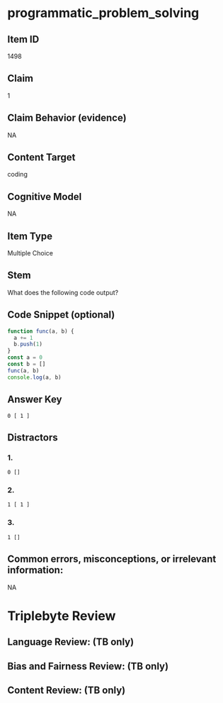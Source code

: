 # programmatic_problem_solving

## Item ID
1498

## Claim
1

## Claim Behavior (evidence)
NA

## Content Target
coding

## Cognitive Model
NA

## Item Type
Multiple Choice

## Stem
What does the following code output?

## Code Snippet (optional)
```javascript
function func(a, b) {
  a += 1
  b.push(1)
}
const a = 0
const b = []
func(a, b)
console.log(a, b)
```

## Answer Key
`0 [ 1 ]`

## Distractors

### 1.
`0 []`

### 2.
`1 [ 1 ]`

### 3.
`1 []`

## Common errors, misconceptions, or irrelevant information:
NA

# Triplebyte Review


## Language Review: (TB only)


## Bias and Fairness Review: (TB only)


## Content Review: (TB only)

